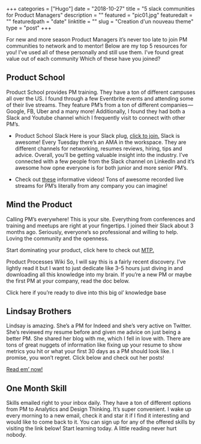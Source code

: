 +++
categories = ["Hugo"]
date = "2018-10-27"
title = "5 slack communities for Product Managers"
description = ""
featured = "pic01.jpg"
featuredalt = ""
featuredpath = "date"
linktitle = ""
slug = "Creation d'un nouveau theme"
type = "post"
+++

For new and more season Product Managers it’s never too late to join PM communities to network and to mentor! Below are my top 5 resources for you! I’ve used all of these personally and still use them. I’ve found great value out of each community Which of these have you joined?

## Product School

Product School provides PM training. They have a ton of different campuses all over the US. I found through a few Eventbrite events and attending some of their live streams. They feature PM’s from a ton of different companies — Google, FB, Uber and a many more! Additionally, I found they had both a Slack and Youtube channel which I frequently visit to connect with other PM’s.

- Product School Slack Here is your Slack plug, [click to join.](https://www.productschool.com/slack-community/) Slack is awesome! Every Tuesday there’s an AMA in the workspace. They are different channels for networking, resumes reviews, hiring, tips and advice. Overall, you’ll be getting valuable insight into the industry. I’ve connected with a few people from the Slack channel on LinkedIn and it’s awesome how opne everyone is for both junior and more senior PM’s.

- Check out [these](https://www.youtube.com/channel/UC6hlQ0x6kPbAGjYkoz53cvA) informative videos! Tons of awesome recorded live streams for PM’s literally from any company you can imagine!

## Mind the Product

Calling PM’s everywhere! This is your site. Everything from conferences and training and meetups are right at your fingertips. I joined their Slack about 3 months ago. Seriously, everyone’s so professional and willing to help. Loving the community and the openness.

Start dominating your product, click here to check out [MTP.](https://www.mindtheproduct.com/)

Product Processes Wiki So, I will say this is a fairly recent discovery. I’ve lightly read it but I want to just dedicate like 3–5 hours just diving in and downloading all this knowledge into my brain. If you’re a new PM or maybe the first PM at your company, read the doc below.

Click here if you’re ready to dive into this big ol’ knowledge base

## Lindsay Brothers

Lindsay is amazing. She’s a PM for Indeed and she’s very active on Twitter. She’s reviewed my resume before and given me advice on just being a better PM. She shared her blog with me, which I fell in love with. There are tons of great nuggets of information like fixing up your resume to show metrics you hit or what your first 30 days as a PM should look like. I promise, you won’t regret. Click below and check out her posts!

[Read em’ now!](http://www.lindsay-brothers.com/blog/)

## One Month Skill

Skills emailed right to your inbox daily. They have a ton of different options from PM to Analytics and Design Thinking. It’s super convenient. I wake up every morning to a new email, check it and star it if I find it interesting and would like to come back to it. You can sign up for any of the offered skills by visiting the link below! Start learning today. A little reading never hurt nobody.
